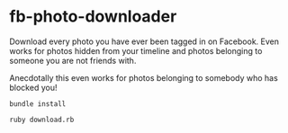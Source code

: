 # fb-photo-downloader

Download every photo you have ever been tagged in on Facebook. Even works for photos hidden from your timeline and photos belonging to someone you are not friends with.

Anecdotally this even works for photos belonging to somebody who has blocked you!

`bundle install`

`ruby download.rb`
